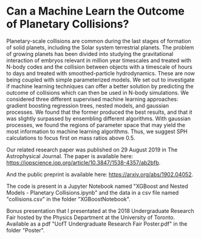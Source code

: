 # Can a Machine Learn the Outcome of Planetary Collisions?

Planetary-scale collisions are common during the last stages of formation of solid planets, including the Solar system terrestrial planets. The problem of growing planets has been divided into studying the gravitational interaction of embryos relevant in million year timescales and treated with N-body codes and the collision between objects with a timescale of hours to days and treated with smoothed-particle hydrodynamics. These are now being coupled with simple parameterized models. We set out to investigate if machine learning techniques can offer a better solution by predicting the outcome of collisions which can then be used in N-body simulations. We considered three different supervised machine learning approaches: gradient boosting regression trees, nested models, and gaussian processes. We found that the former produced the best results, and that it was slightly surpassed by ensembling different algorithms. With gaussian processes, we found the regions of parameter space that may yield the most information to machine learning algorithms. Thus, we suggest SPH calculations to focus first on mass ratios above 0.5.

Our related research paper was published on 29 August 2019 in The Astrophysical Journal. The paper is available here: https://iopscience.iop.org/article/10.3847/1538-4357/ab2bfb.

And the public preprint is available here: https://arxiv.org/abs/1902.04052.

The code is present in a Jupyter Notebook named "XGBoost and Nested Models - Planetary Collisions.ipynb" and the data in a csv file named "collisions.csv" in the folder "XGBoostNotebook".

Bonus presentation that I presentated at the 2018 Undergraduate Research Fair hosted by the Physics Department at the University of Toronto. Available as a pdf "UofT Undergraduate Research Fair Poster.pdf" in the folder "Poster".
